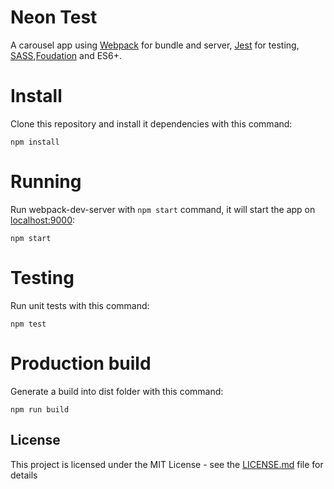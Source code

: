 Neon Test
====================
A carousel app using [Webpack](https://webpack.js.org/) for bundle and server, [Jest](https://jestjs.io/) for testing, [SASS](https://sass-lang.com/),[Foudation](https://foundation.zurb.com/) and ES6+.


# Install
Clone this repository and install it dependencies with this command:
```
npm install
```

# Running
Run webpack-dev-server with `npm start` command, it will start the app on [localhost:9000](http://localhost:9000):
```
npm start
```

# Testing
Run unit tests with this command:
```
npm test
```

# Production build
Generate a build into dist folder with this command:
```
npm run build
```

## License

This project is licensed under the MIT License - see the [LICENSE.md](LICENSE.md) file for details
